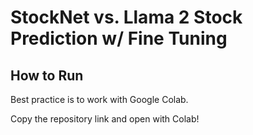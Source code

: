 # StockNet vs. Llama 2 Stock Prediction w/ Fine Tuning

## How to Run
Best practice is to work with Google Colab.

Copy the repository link and open with Colab!
